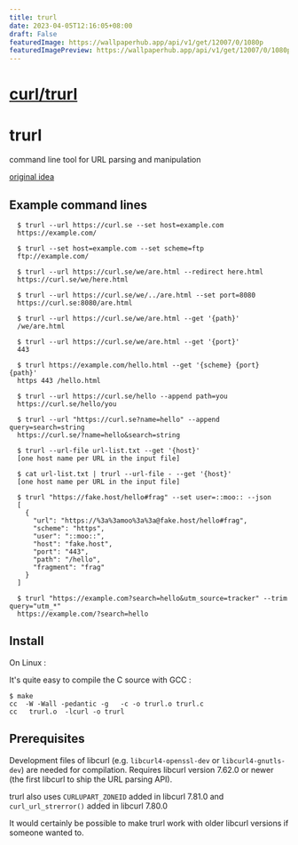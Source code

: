 ```yaml
---
title: trurl
date: 2023-04-05T12:16:05+08:00
draft: False
featuredImage: https://wallpaperhub.app/api/v1/get/12007/0/1080p
featuredImagePreview: https://wallpaperhub.app/api/v1/get/12007/0/1080p
---
```


# [curl/trurl](https://github.com/curl/trurl)

# trurl

command line tool for URL parsing and manipulation

[original idea](https://curl.se/mail/archive-2023-03/0030.html)

## Example command lines

~~~
  $ trurl --url https://curl.se --set host=example.com
  https://example.com/

  $ trurl --set host=example.com --set scheme=ftp
  ftp://example.com/

  $ trurl --url https://curl.se/we/are.html --redirect here.html
  https://curl.se/we/here.html

  $ trurl --url https://curl.se/we/../are.html --set port=8080
  https://curl.se:8080/are.html

  $ trurl --url https://curl.se/we/are.html --get '{path}'
  /we/are.html

  $ trurl --url https://curl.se/we/are.html --get '{port}'
  443

  $ trurl https://example.com/hello.html --get '{scheme} {port} {path}'
  https 443 /hello.html

  $ trurl --url https://curl.se/hello --append path=you
  https://curl.se/hello/you

  $ trurl --url "https://curl.se?name=hello" --append query=search=string
  https://curl.se/?name=hello&search=string

  $ trurl --url-file url-list.txt --get '{host}'
  [one host name per URL in the input file]

  $ cat url-list.txt | trurl --url-file - --get '{host}'
  [one host name per URL in the input file]

  $ trurl "https://fake.host/hello#frag" --set user=::moo:: --json
  [
    {
      "url": "https://%3a%3amoo%3a%3a@fake.host/hello#frag",
      "scheme": "https",
      "user": "::moo::",
      "host": "fake.host",
      "port": "443",
      "path": "/hello",
      "fragment": "frag"
    }
  ]

  $ trurl "https://example.com?search=hello&utm_source=tracker" --trim query="utm_*"
  https://example.com/?search=hello
~~~

## Install

On Linux :

It's quite easy to compile the C source with GCC :

```
$ make
cc  -W -Wall -pedantic -g   -c -o trurl.o trurl.c
cc   trurl.o  -lcurl -o trurl
```

## Prerequisites

Development files of libcurl (e.g. `libcurl4-openssl-dev` or
`libcurl4-gnutls-dev`) are needed for compilation. Requires libcurl version
7.62.0 or newer (the first libcurl to ship the URL parsing API).

trurl also uses `CURLUPART_ZONEID` added in libcurl 7.81.0 and
`curl_url_strerror()` added in libcurl 7.80.0

It would certainly be possible to make trurl work with older libcurl versions
if someone wanted to.
